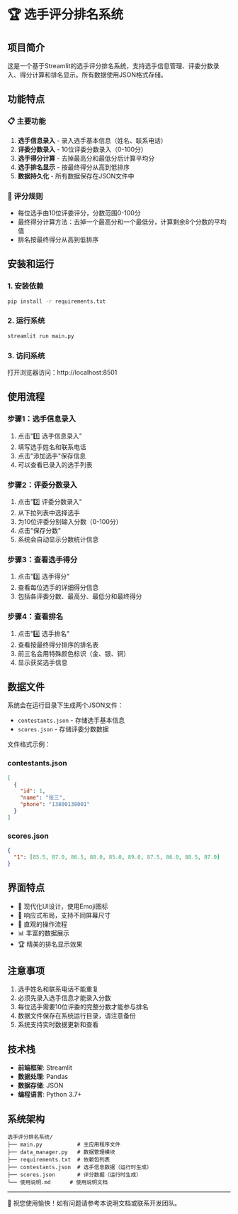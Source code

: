 # 🏆 选手评分排名系统

## 项目简介

这是一个基于Streamlit的选手评分排名系统，支持选手信息管理、评委分数录入、得分计算和排名显示。所有数据使用JSON格式存储。

## 功能特点

### 📋 主要功能
1. **选手信息录入** - 录入选手基本信息（姓名、联系电话）
2. **评委分数录入** - 10位评委分数录入（0-100分）
3. **选手得分计算** - 去掉最高分和最低分后计算平均分
4. **选手排名显示** - 按最终得分从高到低排序
5. **数据持久化** - 所有数据保存在JSON文件中

### 🎯 评分规则
- 每位选手由10位评委评分，分数范围0-100分
- 最终得分计算方法：去掉一个最高分和一个最低分，计算剩余8个分数的平均值
- 排名按最终得分从高到低排序

## 安装和运行

### 1. 安装依赖
```bash
pip install -r requirements.txt
```

### 2. 运行系统
```bash
streamlit run main.py
```

### 3. 访问系统
打开浏览器访问：http://localhost:8501

## 使用流程

### 步骤1：选手信息录入
1. 点击"1️⃣ 选手信息录入"
2. 填写选手姓名和联系电话
3. 点击"添加选手"保存信息
4. 可以查看已录入的选手列表

### 步骤2：评委分数录入
1. 点击"2️⃣ 评委分数录入"
2. 从下拉列表中选择选手
3. 为10位评委分别输入分数（0-100分）
4. 点击"保存分数"
5. 系统会自动显示分数统计信息

### 步骤3：查看选手得分
1. 点击"3️⃣ 选手得分"
2. 查看每位选手的详细得分信息
3. 包括各评委分数、最高分、最低分和最终得分

### 步骤4：查看排名
1. 点击"4️⃣ 选手排名"
2. 查看按最终得分排序的排名表
3. 前三名会用特殊颜色标识（金、银、铜）
4. 显示获奖选手信息

## 数据文件

系统会在运行目录下生成两个JSON文件：

- `contestants.json` - 存储选手基本信息
- `scores.json` - 存储评委分数数据

文件格式示例：

### contestants.json
```json
[
  {
    "id": 1,
    "name": "张三",
    "phone": "13800138001"
  }
]
```

### scores.json
```json
{
  "1": [85.5, 87.0, 86.5, 88.0, 85.0, 89.0, 87.5, 86.0, 88.5, 87.0]
}
```

## 界面特点

- 🎨 现代化UI设计，使用Emoji图标
- 📱 响应式布局，支持不同屏幕尺寸
- 🎯 直观的操作流程
- 📊 丰富的数据展示
- 🏆 精美的排名显示效果

## 注意事项

1. 选手姓名和联系电话不能重复
2. 必须先录入选手信息才能录入分数
3. 每位选手需要10位评委的完整分数才能参与排名
4. 数据文件保存在系统运行目录，请注意备份
5. 系统支持实时数据更新和查看

## 技术栈

- **前端框架**: Streamlit
- **数据处理**: Pandas
- **数据存储**: JSON
- **编程语言**: Python 3.7+

## 系统架构

```
选手评分排名系统/
├── main.py           # 主应用程序文件
├── data_manager.py   # 数据管理模块
├── requirements.txt  # 依赖包列表
├── contestants.json  # 选手信息数据（运行时生成）
├── scores.json       # 评分数据（运行时生成）
└── 使用说明.md      # 使用说明文档
```

---

🎉 祝您使用愉快！如有问题请参考本说明文档或联系开发团队。 
